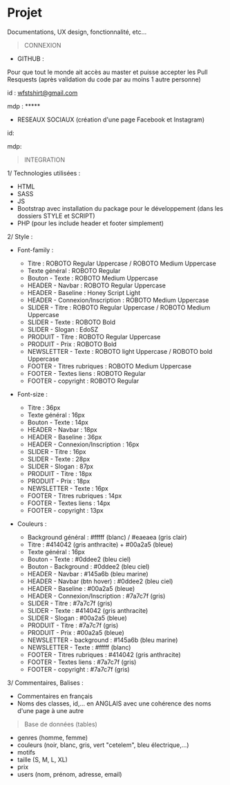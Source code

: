 # Projet
Documentations, UX design, fonctionnalité, etc...

> CONNEXION

- GITHUB :  

Pour que tout le monde ait accès au master et puisse accepter les Pull Resquests (après validation du code par au moins 1 autre personne)

id :  wfstshirt@gmail.com

mdp : *****


- RESEAUX SOCIAUX (création d'une page Facebook et Instagram)

id: 

mdp:





> INTEGRATION


1/ Technologies utilisées :
 
- HTML
- SASS
- JS
- Bootstrap avec installation du package pour le développement (dans les dossiers STYLE et SCRIPT)
- PHP (pour les include header et footer simplement)


2/ Style :

- Font-family : 

    - Titre : ROBOTO Regular Uppercase / ROBOTO Medium Uppercase
    - Texte général : ROBOTO Regular 
    - Bouton - Texte : ROBOTO Medium  Uppercase
    - HEADER - Navbar : ROBOTO Regular Uppercase
    - HEADER - Baseline : Honey Script Light
    - HEADER - Connexion/Inscription : ROBOTO Medium Uppercase
    - SLIDER - Titre : ROBOTO Regular Uppercase / ROBOTO Medium Uppercase
    - SLIDER - Texte :  ROBOTO  Bold
    - SLIDER - Slogan :  EdoSZ
    - PRODUIT - Titre : ROBOTO  Regular  Uppercase
    - PRODUIT - Prix : ROBOTO  Bold 
    - NEWSLETTER - Texte : ROBOTO light Uppercase / ROBOTO bold Uppercase
    - FOOTER - Titres rubriques : ROBOTO Medium Uppercase
    - FOOTER - Textes liens : ROBOTO Regular
    - FOOTER - copyright : ROBOTO Regular  

- Font-size :

    - Titre : 36px
    - Texte général : 16px
    - Bouton - Texte : 14px
    - HEADER - Navbar : 18px
    - HEADER - Baseline : 36px
    - HEADER - Connexion/Inscription : 16px
    - SLIDER - Titre : 16px
    - SLIDER - Texte :  28px
    - SLIDER - Slogan :  87px
    - PRODUIT - Titre : 18px
    - PRODUIT - Prix : 18px
    - NEWSLETTER - Texte : 16px
    - FOOTER - Titres rubriques : 14px
    - FOOTER - Textes liens : 14px
    - FOOTER - copyright : 13px
    
- Couleurs :

    - Background général : #fffff (blanc) / #eaeaea (gris clair)
    - Titre : #414042 (gris anthracite) + #00a2a5 (bleue)
    - Texte général : 16px
    - Bouton - Texte : #0ddee2 (bleu ciel)
    - Bouton - Background : #0ddee2 (bleu ciel)
    - HEADER - Navbar : #145a6b (bleu marine)
    - HEADER - Navbar (btn hover) : #0ddee2 (bleu ciel)
    - HEADER - Baseline : #00a2a5 (bleue)
    - HEADER - Connexion/Inscription : #7a7c7f (gris)
    - SLIDER - Titre : #7a7c7f (gris)
    - SLIDER - Texte :  #414042 (gris anthracite)
    - SLIDER - Slogan :  #00a2a5 (bleue)
    - PRODUIT - Titre : #7a7c7f (gris)
    - PRODUIT - Prix : #00a2a5 (bleue)
    - NEWSLETTER - background : #145a6b (bleu marine)
    - NEWSLETTER - Texte : #fffff (blanc)
    - FOOTER - Titres rubriques : #414042 (gris anthracite)
    - FOOTER - Textes liens : #7a7c7f (gris)
    - FOOTER - copyright : #7a7c7f (gris) 

3/ Commentaires, Balises : 

- Commentaires en français
- Noms des classes, id,... en ANGLAIS avec une cohérence des noms d'une page à une autre




> Base de données (tables)

- genres (homme, femme) 
- couleurs (noir, blanc, gris, vert "cetelem", bleu électrique,...)
- motifs
- taille (S, M, L, XL)
- prix
- users (nom, prénom, adresse, email)


